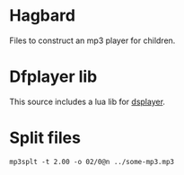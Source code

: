 # Hagbard

Files to construct an mp3 player for children.

# Dfplayer lib

This source includes a lua lib for [dsplayer](https://www.dfrobot.com/wiki/index.php/DFPlayer_Mini_SKU:DFR0299).

# Split files

    mp3splt -t 2.00 -o 02/0@n ../some-mp3.mp3
